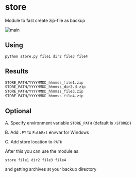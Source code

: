 # store

Module to fast create zip-file as backup

![main](https://www.lucidchart.com/publicSegments/view/4caf2a87-e390-401c-9ec9-502595fc07cd/image.png)

## Using

`python store.py file1 dir2 file3 file4`

## Results

```bash
STORE_PATH/YYYYMMDD_hhmmss_file1.zip
STORE_PATH/YYYYMMDD_hhmmss_dir2.d.zip
STORE_PATH/YYYYMMDD_hhmmss_file3.zip
STORE_PATH/YYYYMMDD_hhmmss_file4.zip
```

## Optional

A. Specify environment variable `STORE_PATH` (default is `/STORED`)

B. Add `.PY` to `PathExt` envvar for Windows

C. Add store location to `PATH`

After this you can use the module as:

`store file1 dir2 file3 file4`

and getting archives at your backup directory
